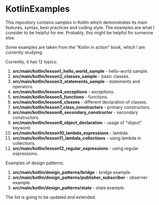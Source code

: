 # KotlinExamples

This repository contains samples in Kotlin which demonstrates its main features, syntax, best practices and coding style.
The examples are what I consider to be helpful for me. Probably, this might be helpful for someone else.

Some examples are taken from the "Kotlin in action" book, which I am currently studying. 

Currently, it has 12 topics:

1. **src/main/kotlin/lesson1_hello_world_sample** - hello-world sample.
2. **src/main/kotlin/lesson2_classes_sample** - basic classes.
3. **src/main/kotlin/lesson3_statements_sample** - statements and operators.
4. **src/main/kotlin/lesson4_exceptions** - exceptions.
5. **src/main/kotlin/lesson5_functions** - functions.
6. **src/main/kotlin/lesson6_classes** - different declaration of classes.
7. **src/main/kotlin/lesson7_class_constructors** - primary constructors.
8. **src/main/kotlin/lesson8_secondary_constructor** - secondary constructors.
9. **src/main/kotlin/lesson9_object_declaration** - usage of "object" keyword.
10. **src/main/kotlin/lesson10_lambda_expressions** - lambda.
11. **src/main/kotlin/lesson11_lambda_collections** - using lambda in collections.
12. **src/main/kotlin/lesson12_regular_expressions** - using regular expressions.

Examples of design patterns:

1. **src/main/kotlin/design_patterns/bridge** - bridge example.
2. **src/main/kotlin/design_patterns/publisher_subscriber** - observer example.
3. **src/main/kotlin/design_patterns/state** - state example.

The list is going to be updated and extended.